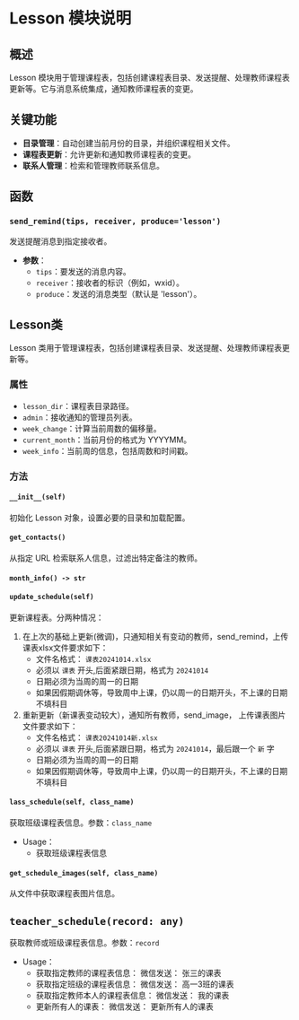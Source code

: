 # Lesson 模块说明

## 概述
Lesson 模块用于管理课程表，包括创建课程表目录、发送提醒、处理教师课程表更新等。它与消息系统集成，通知教师课程表的变更。

## 关键功能
- **目录管理**：自动创建当前月份的目录，并组织课程相关文件。
- **课程表更新**：允许更新和通知教师课程表的变更。
- **联系人管理**：检索和管理教师联系信息。

## 函数
### `send_remind(tips, receiver, produce='lesson')`
发送提醒消息到指定接收者。

- **参数**：
  - `tips`：要发送的消息内容。
  - `receiver`：接收者的标识（例如，wxid）。
  - `produce`：发送的消息类型（默认是 'lesson'）。

## Lesson类
Lesson 类用于管理课程表，包括创建课程表目录、发送提醒、处理教师课程表更新等。

### 属性
- `lesson_dir`：课程表目录路径。
- `admin`：接收通知的管理员列表。
- `week_change`：计算当前周数的偏移量。
- `current_month`：当前月份的格式为 YYYYMM。
- `week_info`：当前周的信息，包括周数和时间戳。

### 方法
#### `__init__(self)`
初始化 Lesson 对象，设置必要的目录和加载配置。

#### `get_contacts()`
从指定 URL 检索联系人信息，过滤出特定备注的教师。

#### `month_info() -> str`

#### `update_schedule(self)`
更新课程表。分两种情况：
1. 在上次的基础上更新(微调)，只通知相关有变动的教师，send_remind，上传课表xlsx文件要求如下：
    - 文件名格式： `课表20241014.xlsx`
    - 必须以 `课表` 开头,后面紧跟日期，格式为 `20241014`
    - 日期必须为当周的周一的日期
    - 如果因假期调休等，导致周中上课，仍以周一的日期开头，不上课的日期不填科目
2. 重新更新（新课表变动较大），通知所有教师，send_image， 上传课表图片文件要求如下：
    - 文件名格式： `课表20241014新.xlsx`
    - 必须以 `课表` 开头,后面紧跟日期，格式为 `20241014`，最后跟一个 `新` 字
    - 日期必须为当周的周一的日期
    - 如果因假期调休等，导致周中上课，仍以周一的日期开头，不上课的日期不填科目

#### `lass_schedule(self, class_name)`
获取班级课程表信息。参数：`class_name`
- Usage：
    - 获取班级课程表信息


#### `get_schedule_images(self, class_name)`
从文件中获取课程表图片信息。

## `teacher_schedule(record: any)`
获取教师或班级课程表信息。参数：`record`
- Usage：
    - 获取指定教师的课程表信息： 微信发送： 张三的课表
    - 获取指定班级的课程表信息： 微信发送： 高一3班的课表
    - 获取指定教师本人的课程表信息： 微信发送： 我的课表
    - 更新所有人的课表： 微信发送： 更新所有人的课表
